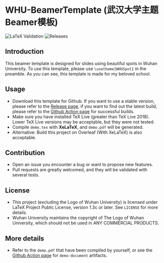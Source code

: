 # WHU-BeamerTemplate (武汉大学主题Beamer模板)

![LaTeX Validation](https://github.com/T0nyX1ang/WHU-BeamerTemplate/workflows/LaTeX%20Validation/badge.svg)
![Releases](https://img.shields.io/github/v/release/T0nyX1ang/WHU-BeamerTemplate)

## Introduction

This beamer template is designed for slides using beautiful spots in Wuhan University. To use this template, please use `\usetheme{WHUSpot}` in the preamble. As you can see, this template is made for my beloved school.

## Usage

* Download this template for Github. If you want to use a stable version, please refer to the [Release page](https://github.com/T0nyX1ang/WHU-BeamerTemplate/releases), if you want to find out the latest build, please refer to the [Github Action page](https://github.com/T0nyX1ang/WHU-BeamerTemplate/actions) for successful builds.
* Make sure you have installed TeX Live (greater than TeX Live 2018). Lower TeX Live versions may be acceptable, but they were not tested.
* Compile `demo.tex` with **XeLaTeX**, and `demo.pdf` will be generated.
* Alternative: Build this project on Overleaf (With XeLaTeX) is also acceptable. 

## Contribution

* Open an issue you encounter a bug or want to propose new features.
* Pull requests are greatly welcomed, and they will be validated with several tests.

## License

* This project (excluding the Logo of Wuhan University) is licensed under LaTeX Project Public License, version 1.3c or later. See `LICENSE` for more details.
* Wuhan University maintains the copyright of The Logo of Wuhan University, which should not be used in ANY COMMERCIAL PRODUCTS.

## More details

* Refer to the `demo.pdf` that have been compiled by yourself, or see the [Github Action page](https://github.com/T0nyX1ang/WHU-BeamerTemplate/actions) for 
`demo-document` artifacts.